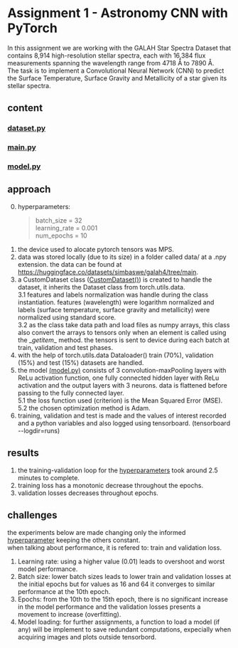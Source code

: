 # Assignment 1 - Astronomy CNN with PyTorch
In this assignment we are working with the GALAH Star Spectra Dataset that contains 8,914 high-resolution stellar spectra, each with 16,384 flux measurements spanning the wavelength range from 4718 Å to 7890 Å. <br> 
The task is to implement a Convolutional Neural Network (CNN) to predict the Surface Temperature, Surface Gravity and Metallicity of a star given its stellar spectra.

## content
### [dataset.py](dataset.py)
### [main.py](main.py)
### [model.py](model.py)

## approach
0. hyperparameters:
    > batch_size = 32 <br>
    > learning_rate = 0.001 <br>
    > num_epochs = 10 <br>
1. the device used to alocate pytorch tensors was MPS. <br>
2. data was stored locally (due to its size) in a folder called data/ at a .npy extension. the data can be found at https://huggingface.co/datasets/simbaswe/galah4/tree/main. <br>
3. a CustomDataset class ([CustomDataset()](dataset.py)) is created to handle the dataset, it inherits the Dataset class from torch.utils.data. <br>
3.1 features and labels normalization was handle during the class instantiation. features (wavelength) were logarithm normalized and labels (surface temperature, surface gravity and metallicity) were normalized using standard score. <br>
3.2 as the class take data path and load files as numpy arrays, this class also convert the arrays to tensors only when an element is called using the \__getitem__ method. the tensors is sent to device during each batch at train, validation and test phases. <br>
4. with the help of torch.utils.data Dataloader() train (70%), validation (15%) and test (15%) datasets are handled. <br>
5. the model [(model.py)](model.py) consists of 3 convolution-maxPooling layers with ReLu activation function, one fully connected hidden layer with ReLu activation and the output layers with 3 neurons. data is flattened before passing to the fully connected layer. <br>
5.1 the loss function used (criterion) is the Mean Squared Error (MSE). <br>
5.2 the chosen optimization method is Adam. <br>
6. training, validation and test is made and the values of interest recorded and a python variables and also logged using tensorboard. (tensorboard --logdir=runs) <br>

## results
1. the training-validation loop for the [hyperparameters](#approach) took around 2.5 minutes to complete. <br>
2. training loss has a monotonic decrease throughout the epochs. <br>
3. validation losses decreases throughout epochs.

## challenges
the experiments below are made changing only the informed [hyperparameter](#approach) keeping the others constant. <br>
when talking about performance, it is refered to: train and validation loss.
1. Learning rate: using a higher value (0.01) leads to overshoot and worst model performance. <br>
2. Batch size: lower batch sizes leads to lower train and validation losses at the initial epochs but for values as 16 and 64 it converges to similar performance at the 10th epoch. <br>
3. Epochs: from the 10th to the 15th epoch, there is no significant increase in the model performance and the validation losses presents a movement to increase (overfitting).
4. Model loading: for further assignments, a function to load a model (if any) will be implement to save redundant computations, expecially when acquiring images and plots outside tensorbord.
